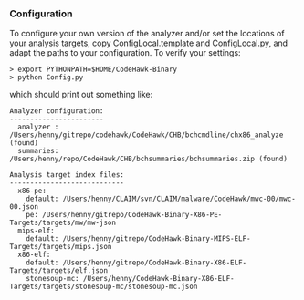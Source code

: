 ### Configuration

To configure your own version of the analyzer and/or set the locations of your
analysis targets, copy ConfigLocal.template and ConfigLocal.py, and adapt
the paths to your configuration. To verify your settings:
```
> export PYTHONPATH=$HOME/CodeHawk-Binary
> python Config.py
```

which should print out something like:

```
Analyzer configuration:
-----------------------
  analyzer : /Users/henny/gitrepo/codehawk/CodeHawk/CHB/bchcmdline/chx86_analyze (found)
  summaries: /Users/henny/repo/CodeHawk/CHB/bchsummaries/bchsummaries.zip (found)

Analysis target index files:
----------------------------
  x86-pe:
    default: /Users/henny/CLAIM/svn/CLAIM/malware/CodeHawk/mwc-00/mwc-00.json
    pe: /Users/henny/gitrepo/CodeHawk-Binary-X86-PE-Targets/targets/mw/mw-json
  mips-elf:
    default: /Users/henny/gitrepo/CodeHawk-Binary-MIPS-ELF-Targets/targets/mips.json
  x86-elf:
    default: /Users/henny/gitrepo/CodeHawk-Binary-X86-ELF-Targets/targets/elf.json
    stonesoup-mc: /Users/henny/CodeHawk-Binary-X86-ELF-Targets/targets/stonesoup-mc/stonesoup-mc.json
```
